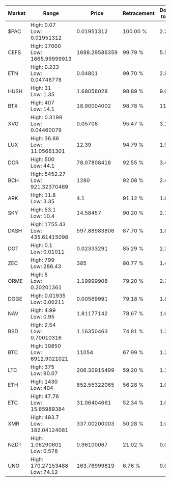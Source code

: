 | Market | Range | Price| Retracement | Doubles to 50% |
| --- | --- | --- | --- | --- |
| $PAC | High: 0.07<br />Low: 0.01951312 | 0.01951312 | 100.00 % | 2.29 |
| CEFS | High: 17000<br />Low: 1665.99999913 | 1698.29586359 | 99.79 % | 5.50 |
| ETN | High: 0.223<br />Low: 0.04748778 | 0.04801 | 99.70 % | 2.82 |
| HUSH | High: 31<br />Low: 1.35 | 1.68058028 | 98.89 % | 9.62 |
| BTX | High: 407<br />Low: 14.1 | 18.90004002 | 98.78 % | 11.14 |
| XVG | High: 0.3199<br />Low: 0.04460079 | 0.05708 | 95.47 % | 3.19 |
| LUX | High: 36.66<br />Low: 11.05661301 | 12.39 | 94.79 % | 1.93 |
| DCR | High: 500<br />Low: 44.1 | 78.07808416 | 92.55 % | 3.48 |
| BCH | High: 5452.27<br />Low: 921.32370469 | 1280 | 92.08 % | 2.49 |
| ARK | High: 11.8<br />Low: 3.35 | 4.1 | 91.12 % | 1.85 |
| SKY | High: 53.1<br />Low: 10.4 | 14.58457 | 90.20 % | 2.18 |
| DASH | High: 1755.43<br />Low: 435.61415098 | 597.88983806 | 87.70 % | 1.83 |
| DOT | High: 0.1<br />Low: 0.01011 | 0.02333291 | 85.29 % | 2.36 |
| ZEC | High: 799<br />Low: 286.43 | 385 | 80.77 % | 1.41 |
| ORME | High: 5<br />Low: 0.20201361 | 1.19999908 | 79.20 % | 2.17 |
| DOGE | High: 0.01935<br />Low: 0.00211 | 0.00569991 | 79.18 % | 1.88 |
| NAV | High: 4.99<br />Low: 0.95 | 1.81177142 | 78.67 % | 1.64 |
| BSD | High: 2.54<br />Low: 0.70010316 | 1.16350463 | 74.81 % | 1.39 |
| BTC | High: 19850<br />Low: 6912.9021021 | 11054 | 67.99 % | 1.21 |
| LTC | High: 375<br />Low: 90.07 | 206.30915499 | 59.20 % | 1.13 |
| ETH | High: 1430<br />Low: 404 | 852.55322065 | 56.28 % | 1.08 |
| ETC | High: 47.76<br />Low: 15.85989384 | 31.06404661 | 52.34 % | 1.02 |
| XMR | High: 493.7<br />Low: 182.04124081 | 337.00200003 | 50.28 % | 1.00 |
| NZDT | High: 1.06290601<br />Low: 0.578 | 0.96100067 | 21.02 % | 0.00 |
| UNO | High: 170.27153488<br />Low: 74.12 | 163.76999819 | 6.76 % | 0.00 |
